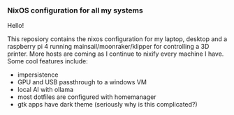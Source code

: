 ### NixOS configuration for all my systems

Hello!

This reposiory contains the nixos configuration for my laptop, desktop and
a raspberry pi 4 running mainsail/moonraker/klipper for controlling a 3D printer.
More hosts are coming as I continue to nixify every machine I have.
Some cool features include:
- impersistence
- GPU and USB passthrough to a windows VM
- local AI with ollama
- most dotfiles are configured with homemanager
- gtk apps have dark theme (seriously why is this complicated?)
